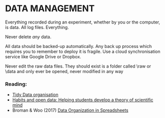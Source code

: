 # DATA MANAGEMENT

Everything recorded during an experiment, whether by you or the computer, is data. All log files. Everything.

Never delete *any* data.

All data should be backed-up automatically. Any back up process which requires you to remember to deploy it is fragile. Use a cloud synchronisation service like Google Drive or Dropbox. 

Never edit the raw data files. They should exist is a folder called \raw or \data and only ever be opened, never modified in any way

### Reading: 
* [Tidy Data organisation](http://vita.had.co.nz/papers/tidy-data.pdf) 
* [Habits and open data: Helping students develop a theory of scientific mind ](http://bayesfactor.blogspot.co.uk/2015/11/habits-and-open-data-helping-students.html)
* Broman & Woo (2017) [Data Organization in Spreadsheets](https://www.tandfonline.com/doi/full/10.1080/00031305.2017.1375989)